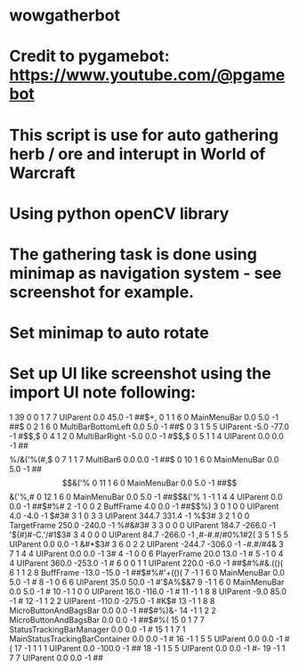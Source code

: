 # wowgatherbot
# Credit to pygamebot: https://www.youtube.com/@pgamebot
# This script is use for auto gathering herb / ore and interupt in World of Warcraft
# Using python openCV library
# The gathering task is done using minimap as navigation system - see screenshot for example.
# Set minimap to auto rotate
# Set up UI like screenshot using the import UI note following:
1 39 0 0 1 7 7 UIParent 0.0 45.0 -1 ##$$%/&&'%)$+$,$ 0 1 1 6 0 MainMenuBar 0.0 5.0 -1 ##$$%/&&'%(#,$ 0 2 1 6 0 MultiBarBottomLeft 0.0 5.0 -1 ##$$%/&&'%(#,$ 0 3 1 5 5 UIParent -5.0 -77.0 -1 #$$$%/&('%($,$ 0 4 1 2 0 MultiBarRight -5.0 0.0 -1 #$$$%/&('%($,$ 0 5 1 1 4 UIParent 0.0 0.0 -1 ##$$%/&('%(&,# 0 6 1 1 7 MultiBar5 0.0 0.0 -1 ##$$%/&('%(#,$ 0 7 1 1 7 MultiBar6 0.0 0.0 -1 ##$$%/&('%(#,$ 0 10 1 6 0 MainMenuBar 0.0 5.0 -1 ##$$&('% 0 11 1 6 0 MainMenuBar 0.0 5.0 -1 ##$$&('%,# 0 12 1 6 0 MainMenuBar 0.0 5.0 -1 ##$$&('% 1 -1 1 4 4 UIParent 0.0 0.0 -1 ##$#%# 2 -1 0 0 2 BuffFrame 4.0 0.0 -1 ##$$%) 3 0 1 0 0 UIParent 4.0 -4.0 -1 $#3# 3 1 0 3 3 UIParent 344.7 331.4 -1 %$3# 3 2 1 0 0 TargetFrame 250.0 -240.0 -1 %#&#3# 3 3 0 0 0 UIParent 184.7 -266.0 -1 '$(#)#-C.'/#1$3# 3 4 0 0 0 UIParent 84.7 -266.0 -1 ,#-#.#/#0%1#2( 3 5 1 5 5 UIParent 0.0 0.0 -1 &#*$3# 3 6 0 2 2 UIParent -244.7 -306.0 -1 -#.#/#4& 3 7 1 4 4 UIParent 0.0 0.0 -1 3# 4 -1 0 0 6 PlayerFrame 20.0 13.0 -1 # 5 -1 0 4 4 UIParent 360.0 -253.0 -1 # 6 0 0 1 1 UIParent 220.0 -6.0 -1 ##$#%#&.(()( 6 1 1 2 8 BuffFrame -13.0 -15.0 -1 ##$#%#'+(()( 7 -1 1 6 0 MainMenuBar 0.0 5.0 -1 # 8 -1 0 6 6 UIParent 35.0 50.0 -1 #'$A%$&7 9 -1 1 6 0 MainMenuBar 0.0 5.0 -1 # 10 -1 1 0 0 UIParent 16.0 -116.0 -1 # 11 -1 1 8 8 UIParent -9.0 85.0 -1 # 12 -1 1 2 2 UIParent -110.0 -275.0 -1 #K$# 13 -1 1 8 8 MicroButtonAndBagsBar 0.0 0.0 -1 ##$#%)&- 14 -1 1 2 2 MicroButtonAndBagsBar 0.0 0.0 -1 ##$#%( 15 0 1 7 7 StatusTrackingBarManager 0.0 0.0 -1 # 15 1 1 7 1 MainStatusTrackingBarContainer 0.0 0.0 -1 # 16 -1 1 5 5 UIParent 0.0 0.0 -1 #( 17 -1 1 1 1 UIParent 0.0 -100.0 -1 ## 18 -1 1 5 5 UIParent 0.0 0.0 -1 #- 19 -1 1 7 7 UIParent 0.0 0.0 -1 ##